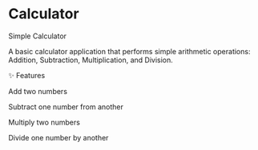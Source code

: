# Calculator

Simple Calculator

A basic calculator application that performs simple arithmetic operations: Addition, Subtraction, Multiplication, and Division.

✨ Features

Add two numbers

Subtract one number from another

Multiply two numbers

Divide one number by another


